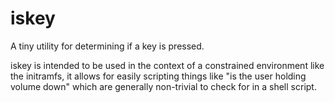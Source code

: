 # iskey

A tiny utility for determining if a key is pressed.

iskey is intended to be used in the context of a constrained environment like
the initramfs, it allows for easily scripting things like "is the user holding
volume down" which are generally non-trivial to check for in a shell script.

